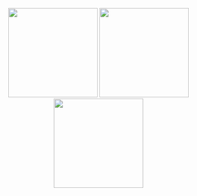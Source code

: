 <p align="center">
      <img height="180em" src="https://github-readme-stats.vercel.app/api?username=Stormysx&theme=TEMA-İSMİ&show_icons=true&count_private=true)"/>
      <img height="180em" src="https://github-readme-stats-eight-theta.vercel.app/api/top-langs/?username=Stormysx&layout=compact&langs_count=8&theme=TEMA-İSMİ"/>
<img height="180em" src="https://github-readme-stats.vercel.app/api/pin?username=Loirenn\&repo=discord-anonim-sohbet\&title_color=fff\&icon_color=f9f9f9\&text_color=9f9f9f\&bg_color=151515"/>
</p>
